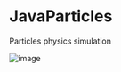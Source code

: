 # JavaParticles
Particles physics simulation

![image](https://user-images.githubusercontent.com/7438866/164973679-c6a884a4-9710-4664-aa38-9888dbd6ffb7.png)
